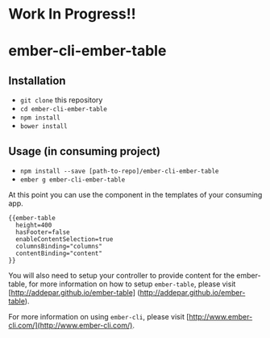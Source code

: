 # Work In Progress!!

# ember-cli-ember-table

## Installation

* `git clone` this repository
* `cd ember-cli-ember-table`
* `npm install`
* `bower install`

## Usage (in consuming project)

* `npm install --save [path-to-repo]/ember-cli-ember-table`
* `ember g ember-cli-ember-table`

At this point you can use the component in the templates of your consuming app.

    {{ember-table
      height=400
      hasFooter=false
      enableContentSelection=true
      columnsBinding="columns"
      contentBinding="content"
    }}

You will also need to setup your controller to provide content for the ember-table, for more information on how to setup `ember-table`, please visit [http://addepar.github.io/ember-table] (http://addepar.github.io/ember-table).

For more information on using `ember-cli`, please visit [http://www.ember-cli.com/](http://www.ember-cli.com/).
